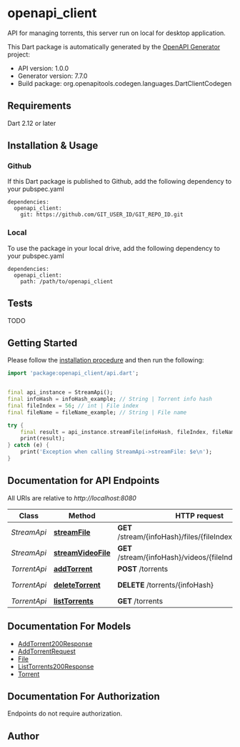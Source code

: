 # openapi_client
API for managing torrents, this server run on local for desktop application.

This Dart package is automatically generated by the [OpenAPI Generator](https://openapi-generator.tech) project:

- API version: 1.0.0
- Generator version: 7.7.0
- Build package: org.openapitools.codegen.languages.DartClientCodegen

## Requirements

Dart 2.12 or later

## Installation & Usage

### Github
If this Dart package is published to Github, add the following dependency to your pubspec.yaml
```
dependencies:
  openapi_client:
    git: https://github.com/GIT_USER_ID/GIT_REPO_ID.git
```

### Local
To use the package in your local drive, add the following dependency to your pubspec.yaml
```
dependencies:
  openapi_client:
    path: /path/to/openapi_client
```

## Tests

TODO

## Getting Started

Please follow the [installation procedure](#installation--usage) and then run the following:

```dart
import 'package:openapi_client/api.dart';


final api_instance = StreamApi();
final infoHash = infoHash_example; // String | Torrent info hash
final fileIndex = 56; // int | File index
final fileName = fileName_example; // String | File name

try {
    final result = api_instance.streamFile(infoHash, fileIndex, fileName);
    print(result);
} catch (e) {
    print('Exception when calling StreamApi->streamFile: $e\n');
}

```

## Documentation for API Endpoints

All URIs are relative to *http://localhost:8080*

Class | Method | HTTP request | Description
------------ | ------------- | ------------- | -------------
*StreamApi* | [**streamFile**](doc//StreamApi.md#streamfile) | **GET** /stream/{infoHash}/files/{fileIndex}/{fileName} | Stream file
*StreamApi* | [**streamVideoFile**](doc//StreamApi.md#streamvideofile) | **GET** /stream/{infoHash}/videos/{fileIndex}/{fileName} | Stream video file
*TorrentApi* | [**addTorrent**](doc//TorrentApi.md#addtorrent) | **POST** /torrents | Add torrent
*TorrentApi* | [**deleteTorrent**](doc//TorrentApi.md#deletetorrent) | **DELETE** /torrents/{infoHash} | Delete torrent
*TorrentApi* | [**listTorrents**](doc//TorrentApi.md#listtorrents) | **GET** /torrents | List torrents


## Documentation For Models

 - [AddTorrent200Response](doc//AddTorrent200Response.md)
 - [AddTorrentRequest](doc//AddTorrentRequest.md)
 - [File](doc//File.md)
 - [ListTorrents200Response](doc//ListTorrents200Response.md)
 - [Torrent](doc//Torrent.md)


## Documentation For Authorization

Endpoints do not require authorization.


## Author



